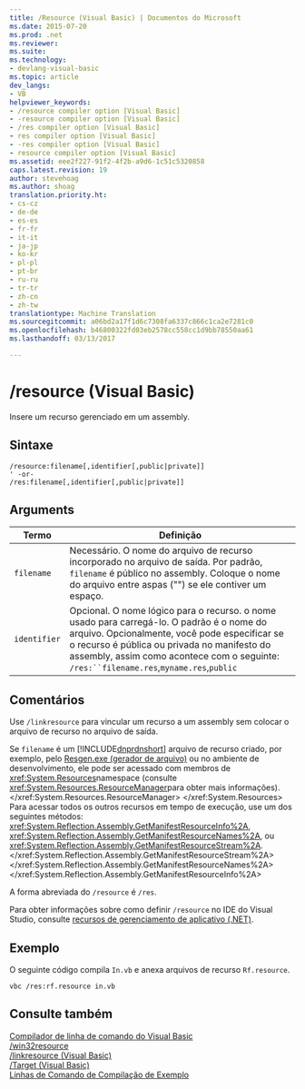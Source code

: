 ```yaml
---
title: /Resource (Visual Basic) | Documentos do Microsoft
ms.date: 2015-07-20
ms.prod: .net
ms.reviewer: 
ms.suite: 
ms.technology:
- devlang-visual-basic
ms.topic: article
dev_langs:
- VB
helpviewer_keywords:
- /resource compiler option [Visual Basic]
- -resource compiler option [Visual Basic]
- /res compiler option [Visual Basic]
- res compiler option [Visual Basic]
- -res compiler option [Visual Basic]
- resource compiler option [Visual Basic]
ms.assetid: eee2f227-91f2-4f2b-a9d6-1c51c5320858
caps.latest.revision: 19
author: stevehoag
ms.author: shoag
translation.priority.ht:
- cs-cz
- de-de
- es-es
- fr-fr
- it-it
- ja-jp
- ko-kr
- pl-pl
- pt-br
- ru-ru
- tr-tr
- zh-cn
- zh-tw
translationtype: Machine Translation
ms.sourcegitcommit: a06bd2a17f1d6c7308fa6337c866c1ca2e7281c0
ms.openlocfilehash: b46800322fd03eb2578cc558cc1d9bb78550aa61
ms.lasthandoff: 03/13/2017

---
```

# <a name="resource-visual-basic"></a>/resource (Visual Basic)
Insere um recurso gerenciado em um assembly.  
  
## <a name="syntax"></a>Sintaxe  
  
```  
/resource:filename[,identifier[,public|private]]  
' -or-  
/res:filename[,identifier[,public|private]]  
```  
  
## <a name="arguments"></a>Arguments  
  
|Termo|Definição|  
|---|---|  
|`filename`|Necessário. O nome do arquivo de recurso incorporado no arquivo de saída. Por padrão, `filename` é público no assembly. Coloque o nome do arquivo entre aspas ("") se ele contiver um espaço.|  
|`identifier`|Opcional. O nome lógico para o recurso. o nome usado para carregá-lo. O padrão é o nome do arquivo. Opcionalmente, você pode especificar se o recurso é pública ou privada no manifesto do assembly, assim como acontece com o seguinte: `/res:``filename.res`,`myname.res`,`public`|  
  
## <a name="remarks"></a>Comentários  
 Use `/linkresource` para vincular um recurso a um assembly sem colocar o arquivo de recurso no arquivo de saída.  
  
 Se `filename` é um [!INCLUDE[dnprdnshort](../../../csharp/getting-started/includes/dnprdnshort_md.md)] arquivo de recurso criado, por exemplo, pelo [Resgen.exe (gerador de arquivo)](http://msdn.microsoft.com/library/8ef159de-b660-4bec-9213-c3fbc4d1c6f4) ou no ambiente de desenvolvimento, ele pode ser acessado com membros de <xref:System.Resources>namespace (consulte <xref:System.Resources.ResourceManager>para obter mais informações).</xref:System.Resources.ResourceManager> </xref:System.Resources> Para acessar todos os outros recursos em tempo de execução, use um dos seguintes métodos: <xref:System.Reflection.Assembly.GetManifestResourceInfo%2A>, <xref:System.Reflection.Assembly.GetManifestResourceNames%2A>, ou <xref:System.Reflection.Assembly.GetManifestResourceStream%2A>.</xref:System.Reflection.Assembly.GetManifestResourceStream%2A> </xref:System.Reflection.Assembly.GetManifestResourceNames%2A> </xref:System.Reflection.Assembly.GetManifestResourceInfo%2A>  
  
 A forma abreviada do `/resource` é `/res`.  
  
 Para obter informações sobre como definir `/resource` no IDE do Visual Studio, consulte [recursos de gerenciamento de aplicativo (.NET)](https://docs.microsoft.com/visualstudio/ide/managing-application-resources-dotnet).  
  
## <a name="example"></a>Exemplo  
 O seguinte código compila `In.vb` e anexa arquivos de recurso `Rf.resource`.  
  
```  
vbc /res:rf.resource in.vb  
```  
  
## <a name="see-also"></a>Consulte também  
 [Compilador de linha de comando do Visual Basic](../../../visual-basic/reference/command-line-compiler/index.md)   
 [/win32resource](../../../visual-basic/reference/command-line-compiler/win32resource.md)   
 [/linkresource (Visual Basic)](../../../visual-basic/reference/command-line-compiler/linkresource.md)   
 [/Target (Visual Basic)](../../../visual-basic/reference/command-line-compiler/target.md)   
 [Linhas de Comando de Compilação de Exemplo](../../../visual-basic/reference/command-line-compiler/sample-compilation-command-lines.md)
